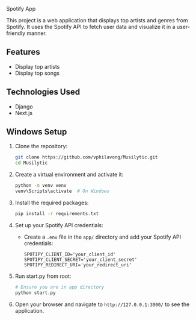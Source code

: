  Spotify App

This project is a web application that displays top artists and genres from Spotify. It uses the Spotify API to fetch user data and visualize it in a user-friendly manner.

## Features

- Display top artists
- Display top songs

## Technologies Used

- Django
- Next.js


## Windows Setup

1. Clone the repository:
    ```sh
    git clone https://github.com/vphilavong/Musilytic.git
    cd Musilytic
    ```

2. Create a virtual environment and activate it:
    ```sh
    python -m venv venv
    venv\Scripts\activate  # On Windows
    ```

3. Install the required packages:
    ```sh
    pip install -r requirements.txt
    ```

4. Set up your Spotify API credentials:
    - Create a `.env` file in the `app/` directory and add your Spotify API credentials:
      ```env
      SPOTIPY_CLIENT_ID='your_client_id'
      SPOTIPY_CLIENT_SECRET='your_client_secret'
      SPOTIPY_REDIRECT_URI='your_redirect_uri'
      ```

5. Run start.py from root:
    ```sh
    # Ensure you are in app directory
    python start.py
    ```

6. Open your browser and navigate to `http://127.0.0.1:3000/` to see the application.


